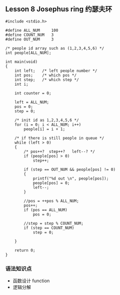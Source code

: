 ## Lesson 8 Josephus ring 约瑟夫环
	#include <stdio.h>

	#define ALL_NUM    	100
	#define COUNT_NUM	3
	#define OUT_NUM		3

	/* people id array such as (1,2,3,4,5,6) */
	int people[ALL_NUM];

	int main(void)
	{
		int left;	/* left people number */
		int pos;	/* which pos */
		int step;	/* which step */
		int i;

		int counter = 0;

		left = ALL_NUM;
		pos = 0;
		step = 0;

		/* init id as 1,2,3,4,5,6 */
		for (i = 0; i < ALL_NUM; i++)
			people[i] = i + 1;

		/* if there is still people in queue */
		while (left > 0)
		{
			/* pos++?  step++?   left--? */
			if (people[pos] > 0)
				step++;

			if (step == OUT_NUM && people[pos] != 0)
			{
				printf("%d out \n", people[pos]);
				people[pos] = 0;
				left--;
			}

			//pos = ++pos % ALL_NUM;
			pos++;
			if (pos == ALL_NUM)
				pos = 0;

			//step = step % COUNT_NUM;
			if (step == COUNT_NUM)
				step = 0;

		}

		return 0;
	}

### 语法知识点
* 函数设计 function
* 逻辑分解


